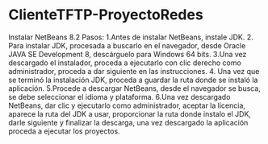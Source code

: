 # ClienteTFTP-ProyectoRedes
Instalar NetBeans 8.2
Pasos:
1.Antes de instalar NetBeans, instale JDK.
2. Para instalar JDK, procesada a buscarlo en el navegador, desde Oracle JAVA SE Development 8, descárguelo para Windows 64 bits.
3.Una vez descargado el instalador, proceda a ejecutarlo con clic derecho como administrador, proceda a dar siguiente en las instrucciones.
4. Una vez que se terminó la instalación JDK, proceda a guardar la ruta donde se instaló la aplicación.
5.Procede a descargar NetBeans, desde el navegador se busca, se debe seleccionar el idioma y plataforma.
6.Una vez descargado NetBeans, dar clic y ejecutarlo como administrador, aceptar la licencia, aparece la ruta del JDK a usar, proporcionar la ruta donde instalo el JDK, darle siguiente y finalizar la descarga, una vez descargado la aplicación proceda a ejecutar los proyectos.
